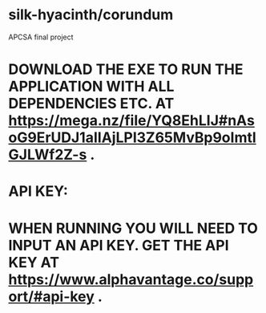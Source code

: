 # silk-hyacinth/corundum
APCSA final project
#
# DOWNLOAD THE EXE TO RUN THE APPLICATION WITH ALL DEPENDENCIES ETC. AT https://mega.nz/file/YQ8EhLIJ#nAsoG9ErUDJ1aIIAjLPI3Z65MvBp9oImtlGJLWf2Z-s . 

# API KEY: 
# WHEN RUNNING YOU WILL NEED TO INPUT AN API KEY. GET THE API KEY AT https://www.alphavantage.co/support/#api-key . 
